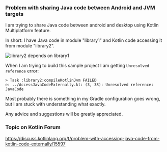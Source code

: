 ### Problem with sharing Java code between Android and JVM targets

I am trying to share Java code between android and desktop using Kotlin Multiplatform feature.

In short: I have Java code in module "library1" and Kotlin code accessing it from module "library2".

![library2 depends on library1](docs/dependency-graph.png)

When I am trying to build this sample project I am getting `Unresolved reference` error:

```
> Task :library2:compileKotlinJvm FAILED
e: ../AccessJavaCodeExternally.kt: (3, 38): Unresolved reference: JavaCode
```

Most probably there is something in my Gradle configuration goes wrong, but I am stuck with understanding what exactly.

Any advice and suggestions will be greatly appreciated.

### Topic on Kotlin Forum

https://discuss.kotlinlang.org/t/problem-with-accessing-java-code-from-kotlin-code-externally/15597
